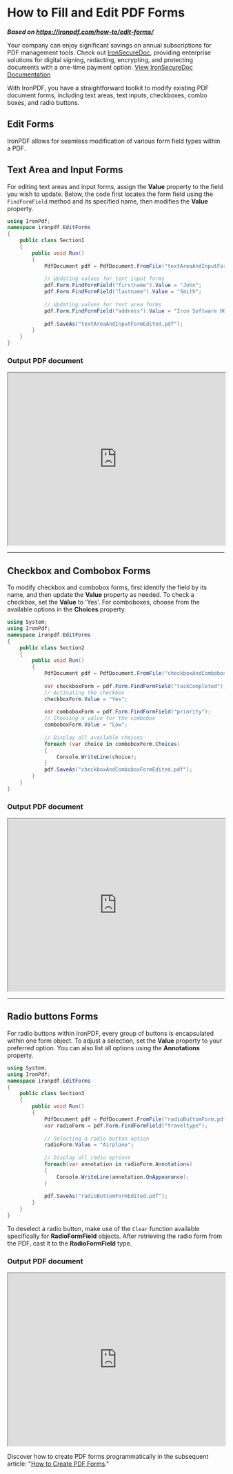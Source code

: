 # How to Fill and Edit PDF Forms

***Based on <https://ironpdf.com/how-to/edit-forms/>***


<div class="alert alert-info iron-variant-1" role="alert">
	Your company can enjoy significant savings on annual subscriptions for PDF management tools. Check out <a href="https://ironsoftware.com/enterprise/securedoc/">IronSecureDoc</a>, providing enterprise solutions for digital signing, redacting, encrypting, and protecting documents with a one-time payment option. <a href="https://ironsoftware.com/enterprise/securedoc/docs/">View IronSecureDoc Documentation</a>
</div>

With IronPDF, you have a straightforward toolkit to modify existing PDF document forms, including text areas, text inputs, checkboxes, combo boxes, and radio buttons.

## Edit Forms

IronPDF allows for seamless modification of various form field types within a PDF.

## Text Area and Input Forms

For editing text areas and input forms, assign the **Value** property to the field you wish to update. Below, the code first locates the form field using the `FindFormField` method and its specified name, then modifies the **Value** property.

```cs
using IronPdf;
namespace ironpdf.EditForms
{
    public class Section1
    {
        public void Run()
        {
            PdfDocument pdf = PdfDocument.FromFile("textAreaAndInputForm.pdf");
            
            // Updating values for text input forms
            pdf.Form.FindFormField("firstname").Value = "John";
            pdf.Form.FindFormField("lastname").Value = "Smith";
            
            // Updating values for text area forms
            pdf.Form.FindFormField("address").Value = "Iron Software HQ\r\n205 N. Michigan Ave.";
            
            pdf.SaveAs("textAreaAndInputFormEdited.pdf");
        }
    }
}
```

### Output PDF document

<iframe loading="lazy" src="https://ironpdf.com/static-assets/pdf/how-to/edit-forms/textAreaAndInputFormEdited.pdf#zoom=100" width="100%" height="400px">
</iframe>

<hr class="separator">

## Checkbox and Combobox Forms

To modify checkbox and combobox forms, first identify the field by its name, and then update the **Value** property as needed. To check a checkbox, set the **Value** to 'Yes'. For comboboxes, choose from the available options in the **Choices** property.

```cs
using System;
using IronPdf;
namespace ironpdf.EditForms
{
    public class Section2
    {
        public void Run()
        {
            PdfDocument pdf = PdfDocument.FromFile("checkboxAndComboboxForm.pdf");
            
            var checkboxForm = pdf.Form.FindFormField("taskCompleted");
            // Activating the checkbox
            checkboxForm.Value = "Yes";
            
            var comboboxForm = pdf.Form.FindFormField("priority");
            // Choosing a value for the combobox
            comboboxForm.Value = "Low";
            
            // Display all available choices
            foreach (var choice in comboboxForm.Choices)
            {
                Console.WriteLine(choice);
            }
            pdf.SaveAs("checkboxAndComboboxFormEdited.pdf");
        }
    }
}
```

### Output PDF document

<iframe loading="lazy" src="https://ironpdf.com/static-assets/pdf/how-to/edit-forms/checkboxAndComboboxFormEdited.pdf#zoom=100" width="100%" height="400px">
</iframe>

<hr class="separator">

## Radio buttons Forms

For radio buttons within IronPDF, every group of buttons is encapsulated within one form object. To adjust a selection, set the **Value** property to your preferred option. You can also list all options using the **Annotations** property.

```cs
using System;
using IronPdf;
namespace ironpdf.EditForms
{
    public class Section3
    {
        public void Run()
        {
            PdfDocument pdf = PdfDocument.FromFile("radioButtomForm.pdf");
            var radioForm = pdf.Form.FindFormField("traveltype");
            
            // Selecting a radio button option
            radioForm.Value = "Airplane";
            
            // Display all radio options
            foreach(var annotation in radioForm.Annotations)
            {
                Console.WriteLine(annotation.OnAppearance);
            }
            
            pdf.SaveAs("radioButtomFormEdited.pdf");
        }
    }
}
```

To deselect a radio button, make use of the `Clear` function available specifically for **RadioFormField** objects. After retrieving the radio form from the PDF, cast it to the **RadioFormField** type.

### Output PDF document

<iframe loading="lazy" src="https://ironpdf.com/static-assets/pdf/how-to/edit-forms/radioButtomFormEdited.pdf#zoom=110" width="100%" height="400px">
</iframe>

Discover how to create PDF forms programmatically in the subsequent article: "[How to Create PDF Forms](https://ironpdf.com/how-to/create-forms/)."